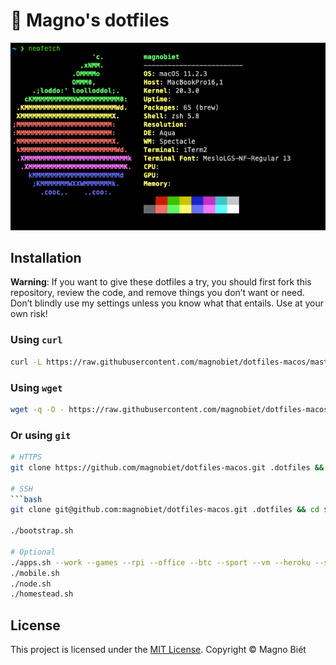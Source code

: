 #  Magno's dotfiles

![Preview](preview.png)

## Installation

**Warning**: If you want to give these dotfiles a try, you should first fork this repository, review the code, and remove things you don’t want or need. Don’t blindly use my settings unless you know what that entails. Use at your own risk!

### Using `curl`

```bash
curl -L https://raw.githubusercontent.com/magnobiet/dotfiles-macos/master/bootstrap.sh | bash
```

### Using `wget`

```bash
wget -q -O - https://raw.githubusercontent.com/magnobiet/dotfiles-macos/master/bootstrap.sh | bash
```

### Or using `git`

```bash
# HTTPS
git clone https://github.com/magnobiet/dotfiles-macos.git .dotfiles && cd $_

# SSH
```bash
git clone git@github.com:magnobiet/dotfiles-macos.git .dotfiles && cd $_

./bootstrap.sh

# Optional
./apps.sh --work --games --rpi --office --btc --sport --vm --heroku --sync
./mobile.sh
./node.sh
./homestead.sh
```

## License

This project is licensed under the [MIT License](https://magno.mit-license.org/2021). Copyright © Magno Biét
